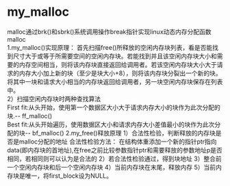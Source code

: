 # my_malloc
malloc通过brk()和sbrk()系统调用操作break指针实现linux动态内存分配函数malloc      
1.my_malloc()实现原理：
首先扫描free()所释放的空闲内存块列表，看是否能找到尺寸大于或等于所需要空间的空闲内存块。若能找到并且该空闲内存块大小和需要的内存空间相当，则将该内存块直接返回给调用者。若该空闲内存块大小大于请求的内存大小加上新的块（至少是块大小+8），则将该内存块分裂出一个新的块。将其中一块和请求大小相当的内存块返回给调用者，另一块空闲内存块保存在列表中。                                                                                                   
2）扫描空闲内存块时两种查找算法                                                                                                         
First fit:从头开始，使用第一个数据区大小大于请求内存大小的块作为此次分配的块.-- ff_malloc()                                                 
Best fit:从头开始遍历，使用数据区大小和请求内存大小差值最小的块作为此次分配的块-- bf_malloc()
2.my_free()释放原理
1）合法性检验，判断释放的内存块是否是malloc分配的地址
合法性检验方法：
  在结构体重添加一个新的指针ptr指向data(即内存块的首地址),在free之前比较参数指针ptr和需要释放的参数地址p是否相同，若相同则可以认为是合法的 
2）若合法性检验通过，得到块地址
3）整合前一个空闲内存块和后一个空闲内存块
4）当前内存块在末尾，释放内存
5）当前内存块是唯一，将first_block设为NULL。
